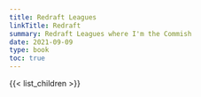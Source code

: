 ```yaml
---
title: Redraft Leagues
linkTitle: Redraft
summary: Redraft Leagues where I'm the Commish
date: 2021-09-09
type: book
toc: true
---
```


{{< list_children >}}
